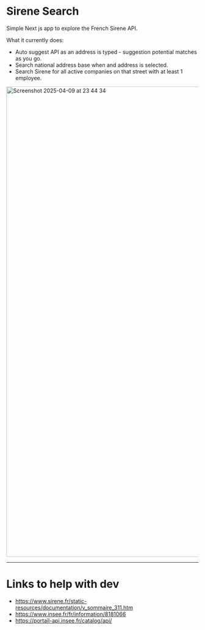 # Sirene Search

Simple Next js app to explore the French Sirene API. 

What it currently does:

- Auto suggest API as an address is typed - suggestion potential matches as you go.
- Search national address base when and address is selected.
- Search Sirene for all active companies on that street with at least 1 employee.

<img width="1229" alt="Screenshot 2025-04-09 at 23 44 34" src="https://github.com/user-attachments/assets/cd31a6b3-9cb8-40c7-9ad0-7335ddad54b7" />

---

# Links to help with dev
- https://www.sirene.fr/static-resources/documentation/v_sommaire_311.htm
- https://www.insee.fr/fr/information/8181066
- https://portail-api.insee.fr/catalog/api/
